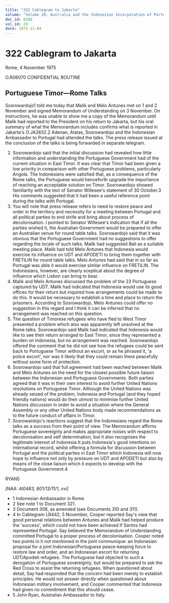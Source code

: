 ```yaml
---
title: "322 Cablegram to Jakarta"
volume: "Volume 20: Australia and the Indonesian Incorporation of Portuguese Timor, 1974-1976"
doc_id: 8160
vol_id: 20
date: 1975-11-04
---
```


# 322 Cablegram to Jakarta

Rome, 4 November 1975

O.R06070 CONFIDENTIAL ROUTINE

## Portuguese Timor—Rome Talks

Sosrowardojo1 told me today that Malik and Melo Antunes met on 1 and 2 November and signed Memorandum of Understanding on 3 November. On instructions, he was unable to show me a copy of the Memorandum until Malik had reported to the President on his return to Jakarta, but his oral summary of what the Memorandum includes confirms what is reported in Jakarta's O.JA2832.2 Adenan, Alatas, Sosrowardojo and the Indonesian Ambassador to Portugal had attended the talks. The press release issued at the conclusion of the talks is being forwarded in separate telegram.

  2. Sosrowardojo said that the initial discussion had revealed how little information and understanding the Portuguese Government had of the current situation in East Timor. It was clear that Timor had been given a low priority in comparison with other Portuguese problems, particularly Angola. The Indonesians were satisfied that, as a consequence of the Rome talks, the Portuguese would henceforth upgrade the importance of reaching an acceptable solution on Timor. Sosrowardojo showed familiarity with the text of Senator Willesee's statement of 30 October.3 His comments suggested that it had been a useful reference point during the talks with Portugal.
  3. You will note that press release refers to need to restore peace and order in the territory and necessity for a meeting between Portugal and all political parties to end strife and bring about process of decolonisation. I pointed to Senator Willesee's indication that if all the parties wished it, the Australian Government would be prepared to offer an Australian venue for round table talks. Sosrowardojo said that it was obvious that the Portuguese Government had no suggestions to offer regarding the locale of such talks. Malik had suggested Bali as a suitable meeting place. Malik had told Melo Antunes that Indonesia would exercise its influence on UDT and APODETI to bring them together with FRETILIN for round table talks. Melo Antunes had said that in so far as Portugal was able it would exercise similar influence on FRETILIN. The Indonesians, however, are clearly sceptical about the degree of influence which Lisbon can bring to bear.
  4. Malik and Melo Antunes discussed the problem of the 23 Portuguese captured by UDT. Malik had indicated that Indonesia would use its good offices for their return but inquired how arrangements could be made to do this. It would be necessary to establish a time and place to return the prisoners. According to Sosrowardojo, Melo Antunes could offer no suggestion in this regard and I think it can be inferred that no arrangement was reached on this question.
  5. The question of Timorese refugees who have fled to West Timor presented a problem which also was apparently left unsolved at the Rome talks. Sosrowardojo said Malik had indicated that Indonesia would like to see their return arranged to East Timor, since they represented a burden on Indonesia, but no arrangement was reached. Sosrowardojo offered the comment that he did not see how the refugees could be sent back to Portuguese Timor without an escort, or as he phrased it, 'a police escort', nor was it likely that they could remain there peacefully without some form of protection.
  6. Sosrowardojo said that full agreement had been reached between Malik and Melo Antunes on the need for the closest possible future liaison between the Indonesian and Portuguese Governments. Both parties agreed that it was in their own interest to avoid further United Nations resolutions on Portuguese Timor. Although the United Nations was already seized of the problem, Indonesia and Portugal (and they hoped friendly nations) would do their utmost to minimise further United Nations discussion in order to avoid a situation where the General Assembly or any other United Nations body made recommendations as to the future conduct of affairs in Timor.
  7. Sosrowardojo's reactions suggest that the Indonesians regard the Rome talks as a success from their point of view. The Memorandum affirms Portuguese sovereignty and makes appropriate noises with respect to decolonisation and self determination, but it also recognises the legitimate interest of Indonesia.It puts Indonesia's good intentions on international record, whilst offering a formula for discussion between Portugal and the political parties in East Timor which Indonesia will now hope to influence not only by pressure on UDT and APODETI but also by means of the close liaison which it expects to develop with the Portuguese Government.4



RYAN5

_[NAA: Al0463, 801/13/11/1, xvi]_

  * 1 Indonesian Ambassador in Rome.
  * 2 See note 1 to Document 321.
  * 3 Document 308, as amended (see Documents 310 and 311).
  * 4 In Cablegram LB442, 5 November, Cooper reported Say's view that good personal relations between Antunes and Malik had helped produce the 'success', which could not have been achieved if Santos had represented Portugal. Say believed the Memorandum of Understanding committed Portugal to a proper process of decolonisation. Cooper noted two points in it not mentioned in the joint communique: an Indonesian proposal for a joint Indonesian/Portuguese peace-keeping force to restore law and order, and an Indonesian escort for returning UDT/Apodeti refugees. The Portuguese had objected to such a derogation of Portuguese sovereignty, but would be prepared to ask the Red Cross to assist the returning refugees. When questioned about detail, Say had responded that the concern had been merely to estabish principles. He would not answer directly when questioned about Indonesian military involvement, and Cooper commented that Indonesia had given no commitment that this should cease.
  * 5 John Ryan, Australian Ambassador to Italy.


